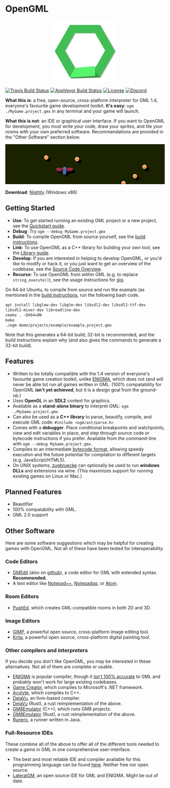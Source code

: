 # OpenGML

<p align="center"><img src="./etc/logo-alpha-small.png" /></p>

[![Travis Build Status](https://travis-ci.com/maiple/opengml.svg?branch=master)](https://travis-ci.com/maiple/opengml)
[![AppVeyor Build Status](https://ci.appveyor.com/api/projects/status/github/maiple/opengml?svg=true)](https://ci.appveyor.com/project/maiple/opengml)
[![License](https://img.shields.io/github/license/maiple/opengml?svg=true)](./LICENSE)
[![Discord](https://img.shields.io/discord/708407305833676960?svg=true)](https://discord.gg/3aztsGj)

**What this is**: a free, open-source, cross-platform interpreter for GML 1.4, everyone's favourite game development toolkit. **It's easy**: `ogm ./MyGame.project.gmx` in any terminal and your game will launch.

**What this is not**: an IDE or graphical user interface. If you want to OpenGML for development, you must write your code, draw your sprites, and tile your rooms with your own preferred software. Recommendations are provided in the "Other Software" section below.

<p align="center"><img src="./etc/example-game.gif" /></p>

**Download**: [Nightly](https://ci.appveyor.com/api/projects/maiple/opengml/artifacts/ogm-win32.zip) (Windows x86)

## Getting Started

- **Use**: To get started running an existing GML project or a new project, see the [Quickstart guide](./QUICKSTART.md).
- **Debug**: Try `ogm --debug MyGame.project.gmx`
- **Build**: To compile OpenGML from source yourself, see the [build instructions](./BUILD.md).
- **Link**: To use OpenGML as a C++ library for building your own tool, see the [Library guide](./LIBRARY.md).
- **Develop**: If you are interested in helping to develop OpenGML, or you'd like to modify or hack it, or you just want to get an overview of the codebase, see the [Source Code Overview](./SOURCE_OVERVIEW.md).
- **Recurse**: To use OpenGML from within GML (e.g. to replace `string_execute()`), see the usage instructions for [gig](./src/gig/README.md).

On 64-bit Ubuntu, to compile from source and run the example (as mentioned in the [build instructions](./BUILD.md), run the following bash code.

```
apt install libglew-dev libglm-dev libsdl2-dev libsdl2-ttf-dev libsdl2-mixer-dev libreadline-dev
cmake . -DX64=ON
make
./ogm demo/projects/example/example.project.gmx
```

Note that this generates a 64-bit build; 32-bit is recommended, and the build instructions explain why (and also gives the commands to generate a 32-bit build).

## Features

- Written to be totally compatible with the 1.4 version of everyone's favourite game creation toolkit, unlike [ENIGMA](https://enigma-dev.org/), which does not (and will never be able to) run all games written in GML. (100% compatability for OpenGML **isn't yet achieved**, but it is a design goal from the ground-up.)
- Uses **OpenGL** in an **SDL2** context for graphics.
- Available as a **stand-alone binary** to interpret GML: `ogm ./MyGame.project.gmx`
- Can also be used as a **C++ library** to parse, beautify, compile, and execute GML code: `#include <ogm/ast/parse.h>`
- Comes with a **debugger**. Place conditional breakpoints and watchpoints, view and edit variables in place, and step through source code or bytecode instructions if you prefer. Available from the command-line with `ogm --debug MyGame.project.gmx`.
- Compiles to an intermediate [bytecode format](./include/ogm/bytecode/bytecode.hpp), allowing speedy execution and the future potential for compilation to different targets (e.g. JavaScript/HTML5).
- On UNIX systems, [zugbruecke](https://github.com/pleiszenburg/zugbruecke) can optionally be used to run **windows DLLs** and extensions via wine. (This maximizes support for running existing games on Linux or Mac.)

## Planned Features

- Beautifier
- 100% compatability with GML.
- GML 2.0 support

## Other Software

Here are some software suggestions which may be helpful for creating games with OpenGML. Not all of these have been tested for interoperability.

### Code Editors
- [GMEdit](https://yellowafterlife.itch.io/gmedit) (also on [github](https://github.com/GameMakerDiscord/GMEdit)), a code editor for GML with extended syntax. **Recommended.**
- A text editor like [Notepad++](https://notepad-plus-plus.org/), [Notepadqq](https://notepadqq.com/s/), or [Atom](https://atom.io/).

### Room Editors
- [PushEd](https://github.com/GameMakerDiscord/PushEd), which creates GML-compatible rooms in both 2D and 3D.

### Image Editors
- [GIMP](https://www.gimp.org/), a powerful open source, cross-platform image editing tool.
- [Krita](https://krita.org/en/), a powerful open source, cross-platform digital painting tool.

### Other compilers and interpreters

If you decide you don't like OpenGML, you may be interested in these alternatives. Not all of them are complete or usable.

- [ENIGMA](https://enigma-dev.org/) is popular compiler, though it [isn't 100% accurate](https://enigma-dev.org/docs/Wiki/GM_Incompatibilities) to GML and probably won't work for large existing codebases.
- [Game Creator](https://github.com/joshwyant/game-creator), which compiles to Microsoft's .NET framework.
- [Acolyte](https://github.com/donkeybonks/acolyte), which compiles to C++.
- [DejaVu](https://github.com/rpjohnst/dejavu-llvm), an llvm-based compiler.
- [DejaVu](https://github.com/rpjohnst/dejavu) (Rust), a rust reimplementation of the above.
- [GM8Emulator](https://github.com/Adamcake/Legacy-GM8Emulator) (C++), which runs GM8 projects.
- [GM8Emulator](https://github.com/OpenGM8/GM8Emulator) (Rust), a rust reimplementation of the above.
- [Runero](https://github.com/bobtheblueberry/Runero), a runner written in Java.

### Full-Resource IDEs

These combine all of the above to offer all of the different tools needed to create a game in GML in one comprehensive user-interface.

- The best and most reliable IDE and compiler available for this programming language can be found [here](https://www.yoyogames.com/). Neither free nor open source.
- [LateralGM](http://lateralgm.org/), an open source IDE for GML and ENIGMA. Might be out of date.
